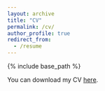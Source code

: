 ```yaml
---
layout: archive
title: "CV"
permalink: /cv/
author_profile: true
redirect_from:
  - /resume
---
```


{% include base_path %}

You can download my CV [here](https://meenadeviimuralikumar.github.io/files/Meena_CV_Wi2021.pdf).
